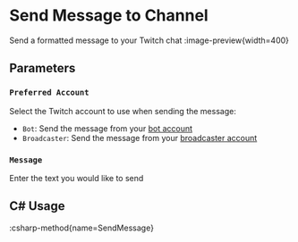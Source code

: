 # Send Message to Channel
Send a formatted message to your Twitch chat
:image-preview{width=400}

## Parameters
### `Preferred Account`
Select the Twitch account to use when sending the message:
- `Bot`: Send the message from your [bot account](/config/platforms/twitch/accounts)
- `Broadcaster`: Send the message from your [broadcaster account](/config/platforms/twitch/accounts)

### `Message`
Enter the text you would like to send

## C# Usage
:csharp-method{name=SendMessage}